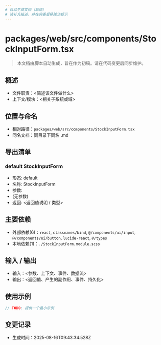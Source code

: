 ```yaml
---
# 自动生成文档（草稿）
# 请补充描述，并在完善后移除该提示
---
```


# packages/web/src/components/StockInputForm.tsx

> 本文档由脚本自动生成，旨在作为初稿。请在代码变更后同步维护。

## 概述

- 文件职责：<简述该文件做什么>
- 上下文/模块：<相关子系统或域>

## 位置与命名

- 相对路径：`packages/web/src/components/StockInputForm.tsx`
- 同名文档：同目录下同名 .md

## 导出清单

### default StockInputForm

- 形态: default
- 名称: StockInputForm
- 参数:
- (无参数)
- 返回: <返回值说明 / 类型>

## 主要依赖

- 外部依赖(6)：`react`, `classnames/bind`, `@/components/ui/input`, `@/components/ui/button`, `lucide-react`, `@/types`
- 本地依赖(1)：`./StockInputForm.module.scss`

## 输入 / 输出

- 输入：<参数、上下文、事件、数据流>
- 输出：<返回值、产生的副作用、事件、持久化>

## 使用示例

~~~ts
// TODO: 提供一个最小示例
~~~

## 变更记录

- 生成时间：2025-08-16T09:43:34.528Z
